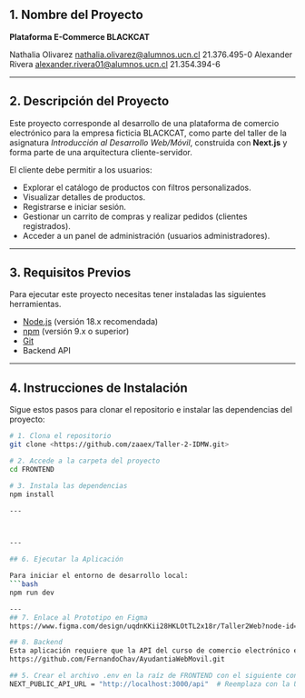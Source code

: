 
## 1. Nombre del Proyecto

**Plataforma E-Commerce BLACKCAT**

Nathalia Olivarez  nathalia.olivarez@alumnos.ucn.cl   21.376.495-0
Alexander Rivera   alexander.rivera01@alumnos.ucn.cl  21.354.394-6

---

## 2. Descripción del Proyecto

Este proyecto corresponde al desarrollo de una plataforma de comercio electrónico para la empresa ficticia BLACKCAT, como parte del taller de la asignatura *Introducción al Desarrollo Web/Móvil*, construida con **Next.js** y forma parte de una arquitectura cliente-servidor.

El cliente debe permitir a los usuarios:

- Explorar el catálogo de productos con filtros personalizados.
- Visualizar detalles de productos.
- Registrarse e iniciar sesión.
- Gestionar un carrito de compras y realizar pedidos (clientes registrados).
- Acceder a un panel de administración (usuarios administradores).

---

## 3. Requisitos Previos

Para ejecutar este proyecto necesitas tener instaladas las siguientes herramientas.

- [Node.js](https://nodejs.org/) (versión 18.x recomendada)
- [npm](https://www.npmjs.com/) (versión 9.x o superior)
- [Git](https://git-scm.com/)
- Backend API

---

## 4. Instrucciones de Instalación

Sigue estos pasos para clonar el repositorio e instalar las dependencias del proyecto:

```bash
# 1. Clona el repositorio
git clone <https://github.com/zaaex/Taller-2-IDMW.git>

# 2. Accede a la carpeta del proyecto
cd FRONTEND

# 3. Instala las dependencias
npm install

---



---

## 6. Ejecutar la Aplicación

Para iniciar el entorno de desarrollo local:
```bash
npm run dev

---
## 7. Enlace al Prototipo en Figma
https://www.figma.com/design/uqdnKKii28HKLOtTL2x18r/Taller2Web?node-id=0-1&t=Y6YSIeECewqBqPSY-1

## 8. Backend
Esta aplicación requiere que la API del curso de comercio electrónico esté ejecutándose. Puede encontrar el repositorio de backend aquí:
https://github.com/FernandoChav/AyudantiaWebMovil.git

## 5. Crear el archivo .env en la raíz de FRONTEND con el siguiente contenido:
NEXT_PUBLIC_API_URL = "http://localhost:3000/api"  # Reemplaza con la URL de tu API